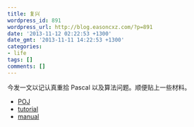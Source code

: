 ```yaml
---
title: 复兴
wordpress_id: 891
wordpress_url: http://blog.easoncxz.com/?p=891
date: '2013-11-12 02:22:53 +1300'
date_gmt: '2013-11-11 14:22:53 +1300'
categories:
- life
tags: []
comments: []
---
```

<p>今发一文以记认真重拾 Pascal 以及算法问题。顺便贴上一些材料。</p>
<ul>
<li><a title="poj.org" href="http://poj.org/" target="_blank">POJ</a></li>
<li><a title="wiki.freepascal.org" href="http://wiki.freepascal.org/Object_Pascal_Tutorial" target="_blank">tutorial</a></li>
<li><a title="freepascal.org" href="http://www.freepascal.org/docs-html/ref/ref.html#refli2.html" target="_blank">manual</a></li>
</ul>
